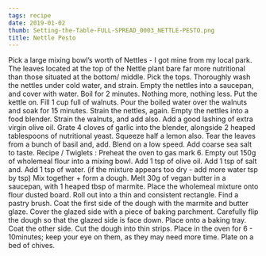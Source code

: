 ```yaml
---
tags: recipe
date: 2019-01-02
thumb: Setting-the-Table-FULL-SPREAD_0003_NETTLE-PESTO.png
title: Nettle Pesto
---
```


Pick a large mixing bowl’s worth of Nettles - I got mine from my local park.
The leaves located at the top of the Nettle plant bare far more nutritional than those situated at the bottom/ middle. Pick
the tops.
Thoroughly wash the nettles under cold water, and strain.
Empty the nettles into a saucepan, and cover with water.
Boil for 2 minutes. Nothing more, nothing less.
Put the kettle on.
Fill 1 cup full of walnuts.
Pour the boiled water over the walnuts and soak for 15 minutes.
Strain the nettles, again.
Empty the nettles into a food blender.
Strain the walnuts, and add also.
Add a good lashing of extra virgin olive oil.
Grate 4 cloves of garlic into the blender, alongside 2 heaped tablespoons of nutritional yeast.
Squeeze half a lemon also.
Tear the leaves from a bunch of basil and, add.
Blend on a low speed.
Add coarse sea salt to taste.
Recipe / Twiglets :
Preheat the oven to gas mark 6.
Empty out 150g of wholemeal flour into a mixing bowl.
Add 1 tsp of olive oil.
Add 1 tsp of salt and.
Add 1 tsp of water. (if the mixture appears too dry - add more water tsp by tsp)
Mix together + form a dough.
Melt 30g of vegan butter in a saucepan, with 1 heaped tbsp of marmite.
Place the wholemeal mixture onto flour dusted board.
Roll out into a thin and consistent rectangle.
Find a pastry brush.
Coat the first side of the dough with the marmite and butter glaze.
Cover the glazed side with a piece of baking parchment.
Carefully flip the dough so that the glazed side is face down.
Place onto a baking tray.
Coat the other side.
Cut the dough into thin strips.
Place in the oven for 6 - 10minutes; keep your eye on them, as they may need more time.
Plate on a bed of chives.